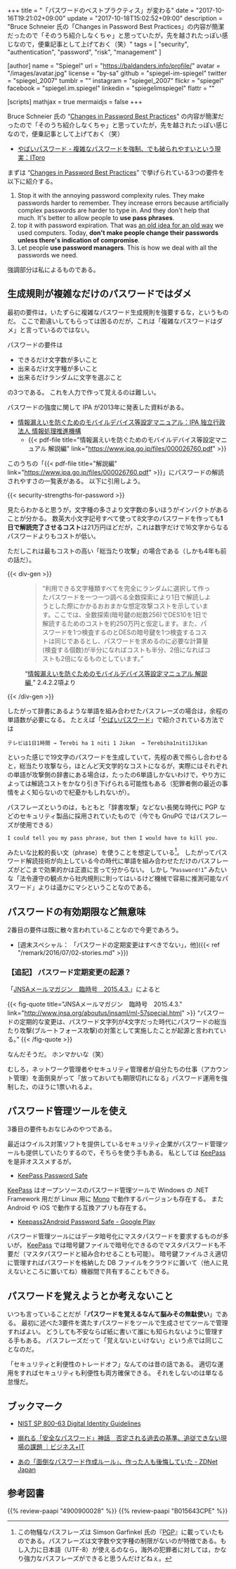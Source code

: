 +++
title = "「パスワードのベストプラクティス」が変わる"
date =  "2017-10-16T19:21:02+09:00"
update =  "2017-10-18T15:02:52+09:00"
description = "Bruce Schneier 氏の「Changes in Password Best Practices」の内容が簡潔だったので「そのうち紹介しなくちゃ」と思っていたが，先を越されたっぽい感じなので，便乗記事として上げておく（笑）"
tags        = [ "security", "authentication", "password", "risk", "management" ]

[author]
  name      = "Spiegel"
  url       = "https://baldanders.info/profile/"
  avatar    = "/images/avatar.jpg"
  license   = "by-sa"
  github    = "spiegel-im-spiegel"
  twitter   = "spiegel_2007"
  tumblr    = ""
  instagram = "spiegel_2007"
  flickr    = "spiegel"
  facebook  = "spiegel.im.spiegel"
  linkedin  = "spiegelimspiegel"
  flattr    = ""

[scripts]
  mathjax = true
  mermaidjs = false
+++

Bruce Schneier 氏の “[Changes in Password Best Practices]” の内容が簡潔だったので「そのうち紹介しなくちゃ」と思っていたが，先を越されたっぽい感じなので，便乗記事として上げておく（笑）

- [やばいパスワード - 複雑なパスワードを強制、でも破られやすいという現実：ITpro](http://itpro.nikkeibp.co.jp/atcl/column/17/092800400/101200002/)

まずは “[Changes in Password Best Practices]” で挙げられている3つの要件を以下に紹介する。

1. Stop it with the annoying password complexity rules. They make passwords harder to remember. They increase errors because artificially complex passwords are harder to type in. And they don't help that much. It's better to allow people to **use pass phrases**. 
2. top it with password expiration. That was [an old idea for an old way](https://securingthehuman.sans.org/blog/2017/03/23/time-for-password-expiration-to-die "Security Awareness Blog | Time for Password Expiration to Die") we used computers. Today, **don't make people change their passwords unless there's indication of compromise**.
3. Let people **use password managers**. This is how we deal with all the passwords we need.

強調部分は私によるものである。

## 生成規則が複雑なだけのパスワードではダメ

最初の要件は，いたずらに複雑なパスワード生成規則を強要するな，というものだ。
ここで勘違いしてもらっては困るのだが，これは「複雑なパスワードはダメ」と言っているのではない。

パスワードの要件は

- できるだけ文字数が多いこと
- 出来るだけ文字種が多いこと
- 出来るだけランダムに文字を選ぶこと

の3つである。
これを人力で作って覚えるのは難しい。

パスワードの強度に関して IPA が2013年に発表した資料がある。

- [情報漏えいを防ぐためのモバイルデバイス等設定マニュアル：IPA 独立行政法人 情報処理推進機構](https://www.ipa.go.jp/security/ipg/documents/dev_setting_crypt.html)
    - {{< pdf-file title="情報漏えいを防ぐためのモバイルデバイス等設定マニュアル 解説編" link="https://www.ipa.go.jp/files/000026760.pdf" >}}

このうちの「{{< pdf-file title="解説編" link="https://www.ipa.go.jp/files/000026760.pdf" >}}」にパスワードの解読されやすさの一覧表がある。
以下に引用しよう。

{{< security-strengths-for-password >}} <!-- 要 MathJax -->

見たらわかると思うが，文字種の多さより文字数の多いほうがインパクトがあることが分かる。
数英大小文字記号すべて使って8文字のパスワードを作っても**1日で解読完了させるコスト**は21万円ほどだが，これは数字だけで16文字からなるパスワードよりもコストが低い。

ただしこれは最もコストの高い「総当たり攻撃」の場合である（しかも4年も前の話だ）。

{{< div-gen >}}
<figure>
<blockquote>
<q>利用できる文字種類すべてを完全にランダムに選択して作ったパスワードを一つ一つ調べる全数探索により1日で解読しようとした際にかかるおおまかな想定攻撃コストを示しています。ここでは、全数探索(暗号鍵の総数256)でDES10を1日で解読するためのコストを約250万円と仮定します。また、パスワードを1つ検査するのとDESの暗号鍵を1つ検査するコストは同じであるとし、パスワードを求めるのに必要な計算量(検査する個数)が半分になればコストも半分、2倍になればコストも2倍になるものとしています。</q>
</blockquote>
<figcaption><q><a href='https://www.ipa.go.jp/files/000026760.pdf'>情報漏えいを防ぐためのモバイルデバイス等設定マニュアル 解説編 <sup><i class='far fa-file-pdf'></i></sup></a></q> 2.4.2.2項より</figcaption>
</figure>
{{< /div-gen >}}

したがって辞書にあるような単語を組み合わせたパスフレーズの場合は，余程の単語数が必要になる。
たとえば「[やばいパスワード]」で紹介されている方法では

```text
テレビは1日1時間 → Terebi ha 1 niti 1 Jikan  → Terebiha1niti1Jikan
```

といった感じで19文字のパスワードを生成していて，先程の表で照らし合わせると，総当たり攻撃なら，ほとんど天文学的なコストになるが，実際にはそれぞれの単語が攻撃側の辞書にある場合は，たったの6単語しかないわけで，やり方によっては解読コストをかなり引き下げられる可能性もある（犯罪者側の最近の事情をよく知らないので杞憂かもしれないが）。

パスフレーズというのは，もともと「辞書攻撃」などない長閑な時代に PGP などのセキュリティ製品に採用されていたもので（今でも GnuPG ではパスフレーズが使用できる）

```text
I could tell you my pass phrase, but then I would have to kill you.
```

みたいな比較的長い文（phrase）を使うことを想定している[^pgp1]。
したがってパスワード解読技術が向上している今の時代に単語を組み合わせただけのパスフレーズがどこまで効果的かは正直に言って分からない。
しかし “`Password!1`” みたいな「法令遵守の観点から社内規則に則ってはいるけど機械で容易に推測可能なパスワード」よりは遥かにマシということなのである。

[^pgp1]: この物騒なパスフレーズは Simson Garfinkel 氏の『[PGP]』に載っていたものである。パスフレーズは文字数や文字種の制限がないのが特徴である。もし入力に日本語（UTF-8）が使えるのなら，海外の犯罪者に対しては，かなり強力なパスフレーズができると思うんだけどねぇ。

## パスワードの有効期限など無意味

2番目の要件は既に散々言われていることなので今更であろう。

- [週末スペシャル： 「パスワードの定期変更はすべきでない」，他]({{< ref "/remark/2016/07/02-stories.md" >}})

### 【追記】 パスワード定期変更の起源？

「[JNSAメールマガジン　臨時号　2015.4.3.](http://www.jnsa.org/aboutus/jnsaml/ml-57special.html)」によると

{{< fig-quote title="JNSAメールマガジン　臨時号　2015.4.3." link="http://www.jnsa.org/aboutus/jnsaml/ml-57special.html" >}}
<q>パスワードの定期的な変更は、パスワード文字列が4文字だった時代にパスワードの総当たり攻撃(ブルートフォース攻撃)の対策として実施したことが起源と言われている。</q>
{{< /fig-quote >}}

なんだそうだ。
ホンマかいな（笑）

むしろ，ネットワーク管理者やセキュリティ管理者が自分たちの仕事（アカウント管理）を面倒臭がって「放っておいても期限切れになる」パスワード運用を強制した，のほうに1票いれるよ。

## パスワード管理ツールを使え

3番目の要件もおなじみのやつである。

最近はウイルス対策ソフトを提供しているセキュリティ企業がパスワード管理ツールも提供していたりするので，そちらを使う手もある。
私としては [KeePass] を是非オススメするが。

- [KeePass Password Safe](https://keepass.info/)

[KeePass] はオープンソースのパスワード管理ツールで Windows の .NET Framework 用だが Linux 用に [Mono] で動作するバージョンも存在する。
また Android や iOS で動作する互換アプリも存在する。

- [Keepass2Android Password Safe - Google Play](https://play.google.com/store/apps/details?id=keepass2android.keepass2android)

パスワード管理ツールにはデータ暗号化にマスタパスワードを要求するものが多いが， [KeePass] では暗号鍵ファイルで暗号化できるのでマスタパスワードも不要だ（マスタパスワードと組み合わせることも可能）。
暗号鍵ファイルさえ適切に管理すればパスワードを格納した DB ファイルをクラウドに置いて（他人に見えないところに置いてね）機器間で共有することもできる。

## パスワードを覚えようとか考えないこと

いつも言っていることだが「**パスワードを覚えるなんて脳みその無駄使い**」である。
最初に述べた3要件を満たすパスワードをツールで生成させてツールで管理すればよい。
どうしても不安ならば紙に書いて誰にも知られないように管理する手もある。
パスフレーズだって「覚えないといけない」という点では同じことなのだ。

「セキュリティと利便性のトレードオフ」なんてのは昔の話である。
適切な運用をすればセキュリティも利便性も両方確保できる。
それをしないのは単なる怠慢だ。

## ブックマーク

- [NIST SP 800-63 Digital Identity Guidelines](https://pages.nist.gov/800-63-3/)

- [崩れる「安全なパスワード」神話　否定される過去の基準、追従できない現場の課題 ｜ビジネス+IT](https://www.sbbit.jp/article/cont1/33969)
- [あの「面倒なパスワード作成ルール」、作った人も後悔していた - ZDNet Japan](https://japan.zdnet.com/article/35105725/)

[Changes in Password Best Practices]: https://www.schneier.com/blog/archives/2017/10/changes_in_pass.html "Changes in Password Best Practices - Schneier on Security"
[やばいパスワード]: http://itpro.nikkeibp.co.jp/atcl/column/17/092800400/101200002/ "やばいパスワード - 複雑なパスワードを強制、でも破られやすいという現実：ITpro"
[PGP]: https://www.amazon.co.jp/exec/obidos/ASIN/4900900028/baldandersinf-22/ "Amazon | PGP―暗号メールと電子署名 | シムソン ガーフィンケル, Simson Garfinkel, ユニテック 通販"
[KeePass]: https://keepass.info/ "KeePass Password Safe"
[Mono]: http://www.mono-project.com/

## 参考図書

{{% review-paapi "4900900028" %}} <!-- PGP―暗号メールと電子署名 -->
{{% review-paapi "B015643CPE" %}} <!-- 暗号技術入門 第3版 -->
